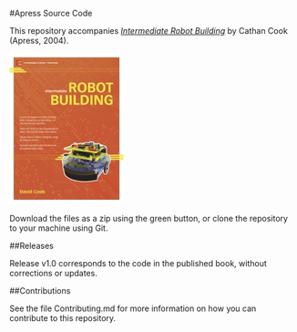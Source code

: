 #Apress Source Code

This repository accompanies [*Intermediate Robot Building*](http://www.apress.com/9781590593738) by Cathan Cook (Apress, 2004).

[comment]: #cover
![Cover image](9781590593738.jpg)

Download the files as a zip using the green button, or clone the repository to your machine using Git.

##Releases

Release v1.0 corresponds to the code in the published book, without corrections or updates.

##Contributions

See the file Contributing.md for more information on how you can contribute to this repository.
